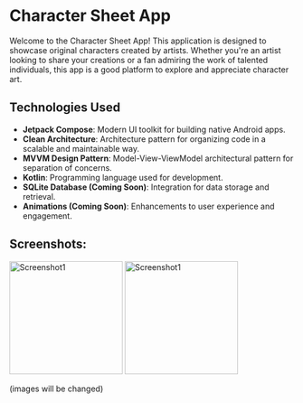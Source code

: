 # Character Sheet App

Welcome to the Character Sheet App! This application is designed to showcase original characters created by artists. Whether you're an artist looking to share your creations or a fan admiring the work of talented individuals, this app is a good platform to explore and appreciate character art.

## Technologies Used

- **Jetpack Compose**: Modern UI toolkit for building native Android apps.
- **Clean Architecture**: Architecture pattern for organizing code in a scalable and maintainable way.
- **MVVM Design Pattern**: Model-View-ViewModel architectural pattern for separation of concerns.
- **Kotlin**: Programming language used for development.
- **SQLite Database (Coming Soon)**: Integration for data storage and retrieval.
- **Animations (Coming Soon)**: Enhancements to user experience and engagement.
  
## Screenshots:

<img src="https://github.com/klokidis/CharacterSheet/assets/132920931/fbb9be9b-0183-41d0-8c0a-c329a1c365b8" width="200" alt="Screenshot1">
<img src="https://github.com/klokidis/CharacterSheet/assets/132920931/15c929ff-e3f9-4bfd-8676-df6d6a73cac8" width="200" alt="Screenshot1">

(images will be changed)

